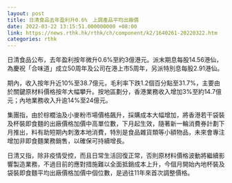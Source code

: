 ```yaml
---
layout: post
title: 日清食品去年盈利升0.6%　上調產品平均出廠價
date: 2022-03-22 13:15:51.000000000 +08:00
link: https://news.rthk.hk/rthk/ch/component/k2/1640261-20220322.htm
categories: rthk
---
```


日清食品公布，去年盈利按年微升0.6%至約3億港元。派末期息每股14.56港仙，為慶祝「合味道」成立50周年及公司在港上市5周年，另派特別息每股2.91港仙。

期內，收入按年升近10%至38.7億元，毛利率下跌1.2個百分點至31.7%，主要由於關鍵原材料價格按年大幅攀升。按地區劃分，香港業務收入增加3%至約14.7億元；內地業務收入升逾14%至24億元。

集團指，由於棕櫚油及小麥粉市場價格飆升，採購成本大幅增加，將香港若干袋裝及杯裝即食麵的出廠價格加價中高單位數，下月起生效，隨著新一輪消費券計劃下月推出，料有助短期內刺激本地消費，特別是食品雜貨類等小額物品，未來會專注增加非即食麵業務銷售，以確保可持續增長。

日清又指，除非疫情受控，而且日常生活回復正常，否則原材料價格波動將繼續影響製造業務，不過目前的應對措施難以全面抵銷成本上升，今個月開始內地杯裝及袋裝即食麵平均出廠價格加價中個位數，是過往11年來首次調整價格。
